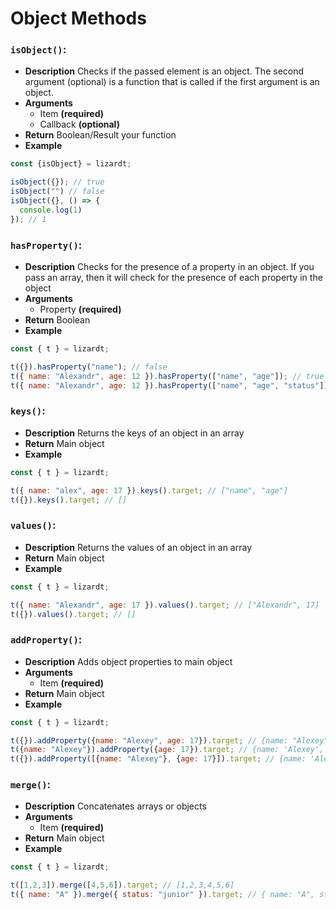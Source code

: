 # Object Methods

### ```isObject()```:
- **Description**
Сhecks if the passed element is an object. The second argument (optional) is a function that is called if the first argument is an object.
- **Arguments**
  - Item **(required)**
  - Callback **(optional)**
- **Return**
Boolean/Result your function
- **Example**
```Javascript
const {isObject} = lizardt;

isObject({}); // true
isObject("") // false
isObject({}, () => {
  console.log(1)
}); // 1
```

### ```hasProperty()```:
- **Description**
Checks for the presence of a property in an object. If you pass an array, then it will check for the presence of each property in the object
- **Arguments**
  - Property **(required)**
- **Return**
Boolean
- **Example**
```Javascript
const { t } = lizardt;

t({}).hasProperty("name"); // false
t({ name: "Alexandr", age: 12 }).hasProperty(["name", "age"]); // true
t({ name: "Alexandr", age: 12 }).hasProperty(["name", "age", "status"]); // false
```

### ```keys()```:
- **Description**
Returns the keys of an object in an array
- **Return**
Main object
- **Example**
```Javascript
const { t } = lizardt;

t({ name: "alex", age: 17 }).keys().target; // ["name", "age"]
t({}).keys().target; // []
```

### ```values()```:
- **Description**
Returns the values of an object in an array
- **Return**
Main object
- **Example**
```Javascript
const { t } = lizardt;

t({ name: "Alexandr", age: 17 }).values().target; // ["Alexandr", 17]
t({}).values().target; // []
```

### ```addProperty()```:
- **Description**
Adds object properties to main object
- **Arguments**
  - Item **(required)**
- **Return**
Main object
- **Example**
```Javascript
const { t } = lizardt;

t({}).addProperty({name: "Alexey", age: 17}).target; // {name: "Alexey", age: 17}
t({name: "Alexey"}).addProperty({age: 17}).target; // {name: 'Alexey', age: 17}
t({}).addProperty([{name: "Alexey"}, {age: 17}]).target; // {name: 'Alexey', age: 17}
```

### ```merge()```:
- **Description**
Concatenates arrays or objects
- **Arguments**
  - Item **(required)**
- **Return**
Main object
- **Example**
```Javascript
const { t } = lizardt;

t([1,2,3]).merge([4,5,6]).target; // [1,2,3,4,5,6]
t({ name: "A" }).merge({ status: "junior" }).target; // { name: "A", status: "junior" }
```
